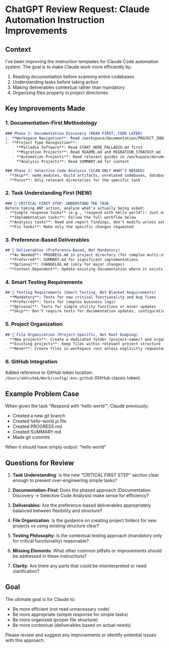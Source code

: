 # ChatGPT Review Request: Claude Automation Instruction Improvements

## Context
I've been improving the instruction templates for Claude Code automation system. The goal is to make Claude work more efficiently by:
1. Reading documentation before scanning entire codebases
2. Understanding tasks before taking action
3. Making deliverables contextual rather than mandatory
4. Organizing files properly in project directories

## Key Improvements Made

### 1. Documentation-First Methodology
```markdown
### Phase 1: Documentation Discovery (READ FIRST, CODE LATER)
1. **Workspace Navigation**: Read /workspace/documentation/PROJECT_INDEX.md for workspace overview
2. **Project Type Recognition**:
   - **Palladio Software**: Read START_HERE_PALLADIO.md first
   - **Migration Projects**: Read README.md and MIGRATION_STRATEGY.md 
   - **Automation Projects**: Read relevant guides in /workspace/documentation/
   - **Analysis Projects**: Read SUMMARY.md for context

### Phase 2: Selective Code Analysis (SCAN ONLY WHAT'S NEEDED)
- **Skip**: node_modules, build artifacts, unrelated codebases, database backups
- **Focus**: Only relevant directories for the specific task
```

### 2. Task Understanding First (NEW)
```markdown
### 🚨 CRITICAL FIRST STEP: UNDERSTAND THE TASK
Before taking ANY action, analyze what's actually being asked:
- **Simple response tasks** (e.g., "respond with hello world"): Just output the response, don't create files
- **Implementation tasks**: Follow the full workflow below
- **Analysis tasks**: Read and report findings, don't modify unless asked
- **Fix tasks**: Make only the specific changes requested
```

### 3. Preference-Based Deliverables
```markdown
## 🎪 Deliverables (Preference-Based, Not Mandatory)
- **As Needed**: PROGRESS.md in project directory (for complex multi-step tasks)
- **Preferred**: SUMMARY.md for significant implementations
- **Optional**: CHANGELOG.md (only for major changes)
- **Context-Dependent**: Update existing documentation where it exists
```

### 4. Smart Testing Requirements
```markdown
## 🚨 Testing Requirements (Smart Testing, Not Blanket Requirements)
- **Mandatory**: Tests for new critical functionality and bug fixes
- **Preferred**: Tests for complex business logic
- **Optional**: Tests for simple utility functions or minor updates
- **Skip**: Don't require tests for documentation updates, configuration changes, or minor fixes
```

### 5. Project Organization
```markdown
## 📁 File Organization (Project-Specific, Not Root Dumping)
- **New projects**: Create a dedicated folder (project-name/) and organize all files within it
- **Existing projects**: Keep files within relevant project structure
- **Never**: Create files in workspace root unless explicitly requested
```

### 6. GitHub Integration
Added reference to GitHub token location: `/Users/abhishek/Work/config/.env.github` (GitHub classic token)

## Example Problem Case
When given the task "Respond with 'hello world'", Claude previously:
- Created a new git branch
- Created hello-world.js file
- Created PROGRESS.md
- Created SUMMARY.md  
- Made git commits

When it should have simply output: "hello world"

## Questions for Review

1. **Task Understanding**: Is the new "CRITICAL FIRST STEP" section clear enough to prevent over-engineering simple tasks?

2. **Documentation-First**: Does the phased approach (Documentation Discovery → Selective Code Analysis) make sense for efficiency?

3. **Deliverables**: Are the preference-based deliverables appropriately balanced between flexibility and structure?

4. **File Organization**: Is the guidance on creating project folders for new projects vs using existing structure clear?

5. **Testing Philosophy**: Is the contextual testing approach (mandatory only for critical functionality) reasonable?

6. **Missing Elements**: What other common pitfalls or improvements should be addressed in these instructions?

7. **Clarity**: Are there any parts that could be misinterpreted or need clarification?

## Goal
The ultimate goal is for Claude to:
- Be more efficient (not read unnecessary code)
- Be more appropriate (simple response for simple tasks)
- Be more organized (proper file structure)
- Be more contextual (deliverables based on actual needs)

Please review and suggest any improvements or identify potential issues with this approach.